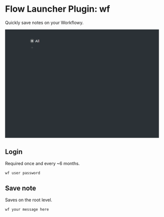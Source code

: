 # Flow Launcher Plugin: wf

Quickly save notes on your Workflowy.

![demo](./README/demo.gif)

## Login

Required once and every ~6 months.

```
wf user password
```

## Save note

Saves on the root level.

```
wf your message here
```
